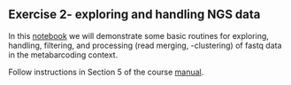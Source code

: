 ## Exercise 2- exploring and handling NGS data ##

In this [notebook](https://github.com/HullUni-bioinformatics/metabarcode-course-2016/blob/master/data/exercise-2/fastq_explore_and_process.ipynb) we will demonstrate some basic routines for exploring, handling, filtering, and processing (read merging, -clustering) of fastq data in the metabarcoding context.

Follow instructions in Section 5 of the course [manual](https://docs.google.com/document/d/17-PcEZYIseTumXi2I0vIKAvMFRDBUqWFd96QueNyJxs/edit#heading=h.mq9o9dlgwuj5).
